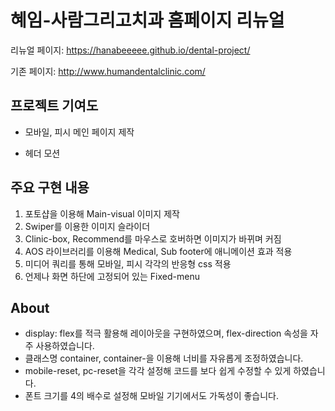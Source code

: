 # 혜임-사람그리고치과 홈페이지 리뉴얼

리뉴얼 페이지: https://hanabeeeee.github.io/dental-project/


기존 페이지: http://www.humandentalclinic.com/

## 프로젝트 기여도

- 모바일, 피시 메인 페이지 제작

- 헤더 모션

## 주요 구현 내용

1. 포토샵을 이용해 Main-visual 이미지 제작
2. Swiper를 이용한 이미지 슬라이더
3. Clinic-box, Recommend를 마우스로 호버하면 이미지가 바뀌며 커짐
4. AOS 라이브러리를 이용해 Medical, Sub footer에 애니메이션 효과 적용
5. 미디어 쿼리를 통해 모바일, 피시 각각의 반응형 css 적용
6. 언제나 화면 하단에 고정되어 있는 Fixed-menu


## About

- display: flex를 적극 활용해 레이아웃을 구현하였으며, flex-direction 속성을 자주 사용하였습니다.
- 클래스명 container, container-을 이용해 너비를 자유롭게 조정하였습니다.
- mobile-reset, pc-reset을 각각 설정해 코드를 보다 쉽게 수정할 수 있게 하였습니다.
- 폰트 크기를 4의 배수로 설정해 모바일 기기에서도 가독성이 좋습니다.




